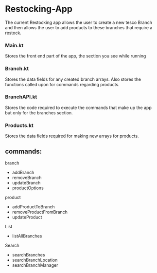 # Restocking-App

The current Restocking app allows the user to create a new tesco Branch and then allows the user to add products to these branches that require a restock.

### Main.kt
Stores the front end part of the app, the section you see while running

### Branch.kt
Stores the data fields for any created branch arrays. Also stores the functions called upon for commands regarding products.

### BranchAPI.kt
Stores the code required to execute the commands that make up the app but only for the branches section.

### Products.kt
Stores the data fields required for making new arrays for products.

## commands:

branch
- addBranch
- removeBranch
- updateBranch
- productOptions

product
- addProductToBranch
- removeProductFromBranch
- updateProduct

List

- listAllBranches

Search

- searchBranches
- searchBranchLocation
- searchBranchManager
